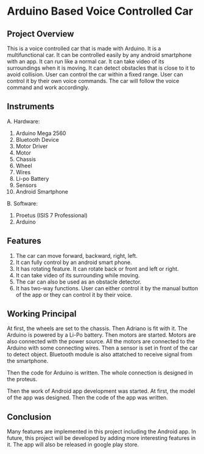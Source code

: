 # Arduino Based Voice Controlled Car

## Project Overview
This is a voice controlled car that is made with Arduino. It is a multifunctional car. It can be controlled easily by any android smartphone with an app. It can run like a normal car. It can take video of its surroundings when it is moving. It can detect obstacles that is close to it to avoid collision. User can control the car within a fixed range. User can control it by their own voice commands. The car will follow the voice command and work accordingly. 

## Instruments
A. Hardware:
1. Arduino Mega 2560
2. Bluetooth Device
3. Motor Driver
4. Motor
5. Chassis 
6. Wheel
7. Wires
8. Li-po Battery
9. Sensors
10. Android Smartphone

B. Software:
1. Proetus (ISIS 7 Professional)
2. Arduino 

## Features
1. The car can move forward, backward, right, left.
2.	It can fully control by an android smart phone.
3.	It has rotating feature. It can rotate back or front and left or right.
4.	It can take video of its surrounding while moving. 
5.	The car can also be used as an obstacle detector.
6.	It has two-way functions. User can either control it by the manual button of the app or they can control it by their voice. 

## Working Principal
At first, the wheels are set to the chassis. Then Adriano is fit with it. The Arduino is powered by a Li-Po battery. Then motors are started. Motors are also connected with the power source. All the motors are connected to the Arduino with some connecting wires. Then a sensor is set in front of the car to detect object. Bluetooth module is also attatched to receive signal from the smartphone. 

Then the code for Arduino is written. The whole connection is designed in the proteus.

Then the work of Android app development was started. At first, the model of the app was designed. Then the code of the app was written. 

## Conclusion
Many features are implemented in this project including the Android app. In future, this project will be developed by adding more interesting features in it. The app will also be released in google play store. 

